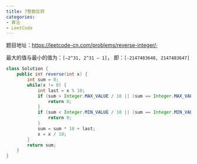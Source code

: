 ```yaml
---
title: 7整数反转
categories: 
- 算法
- LeetCode
---
```


题目地址：https://leetcode-cn.com/problems/reverse-integer/·

最大的值与最小的值为：`[−2^31, 2^31 − 1]`， 即：`[-2147483648, 2147483647]`

```java
class Solution {
    public int reverse(int x) {
        int sum = 0;
        while(x != 0) {
            int last = x % 10;
            if (sum > Integer.MAX_VALUE / 10 || (sum == Integer.MAX_VALUE / 10 && last > 7)) {
                return 0;
            }
            if (sum < Integer.MIN_VALUE / 10 || (sum == Integer.MIN_VALUE / 10 && last < -8)) {
                return 0;
            }
            sum = sum * 10 + last;
            x = x / 10;
        }
        return sum;
    }
}
```

